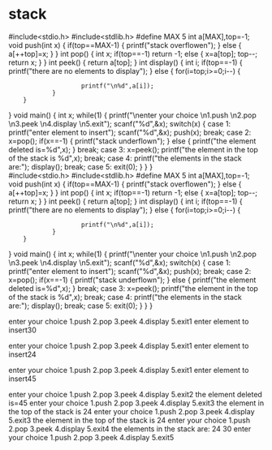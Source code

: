 # stack
#include<stdio.h>
#include<stdlib.h>
#define MAX 5
int a[MAX],top=-1;
void push(int x)
{
        if(top==MAX-1)
        {
                printf("stack overflowen");
        }
        else
        {
                a[++top]=x;
        }
}
int pop()
{
        int x;
        if(top==-1)
                return -1;
        else
        {
                x=a[top];
                top--;
                return x;
        }
}
int peek()
{
        return a[top];
}
int display()
{
        int i;
        if(top==-1)
        {
                printf("there are no elements to display");
        }
        else
        {
                for(i=top;i>=0;i--)
                {
       
                        printf("\n%d",a[i]);
                }
        }
}
void main()
{
        int x;
        while(1)
        {
        printf("\nenter your choice \n1.push \n2.pop \n3.peek \n4.display \n5.exit");
        scanf("%d",&x);
        switch(x)
        {
                case 1:
                        printf("enter element to insert");
                        scanf("%d",&x);
                        push(x);
                        break;
                case 2:
                        x=pop();
                        if(x==-1)
                        {
                                printf("stack underflown");
                        }
                        else
                        {
                                printf("the element deleted is=%d",x);
                        }
                        break;
                case 3:
                        x=peek();
                        printf("the element in the top of the stack is %d",x);
                        break;
                case 4:
                        printf("the elements in the stack are:");
                        display();
                        break;
                case 5:
                        exit(0);
}
}
}                                                                                                                           
#include<stdio.h>
#include<stdlib.h>
#define MAX 5
int a[MAX],top=-1;
void push(int x)
{
        if(top==MAX-1)
        {
                printf("stack overflowen");
        }
        else
        {
                a[++top]=x;
        }
}
int pop()
{
        int x;
        if(top==-1)
                return -1;
        else
        {
                x=a[top];
                top--;
                return x;
        }
}
int peek()
{
        return a[top];
}
int display()
{
        int i;
        if(top==-1)
        {
                printf("there are no elements to display");
        }
        else
        {
                for(i=top;i>=0;i--)
                {
       
                        printf("\n%d",a[i]);
                }
        }
}
void main()
{
        int x;
        while(1)
        {
        printf("\nenter your choice \n1.push \n2.pop \n3.peek \n4.display \n5.exit");
        scanf("%d",&x);
        switch(x)
        {
                case 1:
                        printf("enter element to insert");
                        scanf("%d",&x);
                        push(x);
                        break;
                case 2:
                        x=pop();
                        if(x==-1)
                        {
                                printf("stack underflown");
                        }
                        else
                        {
                                printf("the element deleted is=%d",x);
                        }
                        break;
                case 3:
                        x=peek();
                        printf("the element in the top of the stack is %d",x);
                        break;
                case 4:
                        printf("the elements in the stack are:");
                        display();
                        break;
                case 5:
                        exit(0);
}
}
}                                                                                                                           


enter your choice 
1.push 
2.pop 
3.peek 
4.display 
5.exit1
enter element to insert30

enter your choice 
1.push 
2.pop 
3.peek 
4.display 
5.exit1
enter element to insert24

enter your choice 
1.push 
2.pop 
3.peek 
4.display 
5.exit1
enter element to insert45

enter your choice 
1.push 
2.pop 
3.peek 
4.display 
5.exit2
the element deleted is=45
enter your choice 
1.push 
2.pop 
3.peek 
4.display 
5.exit3
the element in the top of the stack is 24
enter your choice 
1.push 
2.pop 
3.peek 
4.display 
5.exit3
the element in the top of the stack is 24
enter your choice 
1.push 
2.pop 
3.peek 
4.display 
5.exit4
the elements in the stack are:
24
30
enter your choice 
1.push 
2.pop 
3.peek 
4.display 
5.exit5

